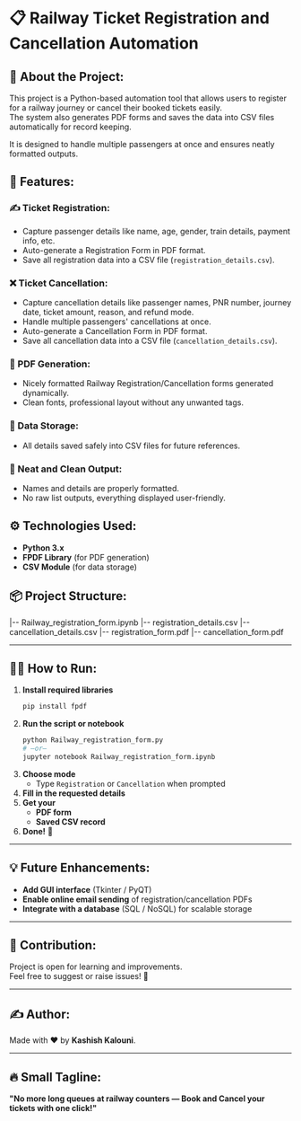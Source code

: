 # 📋 Railway Ticket Registration and Cancellation Automation

## 🔹 About the Project:
This project is a Python-based automation tool that allows users to register for a railway journey or cancel their booked tickets easily.  
The system also generates PDF forms and saves the data into CSV files automatically for record keeping.

It is designed to handle multiple passengers at once and ensures neatly formatted outputs.

## 🚂 Features:

### ✍️ Ticket Registration:
- Capture passenger details like name, age, gender, train details, payment info, etc.  
- Auto-generate a Registration Form in PDF format.  
- Save all registration data into a CSV file (`registration_details.csv`).

### ❌ Ticket Cancellation:
- Capture cancellation details like passenger names, PNR number, journey date, ticket amount, reason, and refund mode.  
- Handle multiple passengers' cancellations at once.  
- Auto-generate a Cancellation Form in PDF format.  
- Save all cancellation data into a CSV file (`cancellation_details.csv`).

### 📄 PDF Generation:
- Nicely formatted Railway Registration/Cancellation forms generated dynamically.  
- Clean fonts, professional layout without any unwanted tags.

### 💾 Data Storage:
- All details saved safely into CSV files for future references.

### 🧹 Neat and Clean Output:
- Names and details are properly formatted.  
- No raw list outputs, everything displayed user-friendly.

## ⚙️ Technologies Used:
- **Python 3.x**  
- **FPDF Library** (for PDF generation)  
- **CSV Module** (for data storage)

## 📦 Project Structure:
|-- Railway_registration_form.ipynb
|-- registration_details.csv
|-- cancellation_details.csv
|-- registration_form.pdf
|-- cancellation_form.pdf


---

## 🏃‍♂️ How to Run:

1. **Install required libraries**  
    ```bash
    pip install fpdf
    ```
2. **Run the script or notebook**  
    ```bash
    python Railway_registration_form.py
    # —or—
    jupyter notebook Railway_registration_form.ipynb
    ```
3. **Choose mode**  
   - Type `Registration` or `Cancellation` when prompted  
4. **Fill in the requested details**  
5. **Get your**  
   - **PDF form**  
   - **Saved CSV record**  
6. **Done!** 🚀

---

## 💡 Future Enhancements:
- **Add GUI interface** (Tkinter / PyQT)  
- **Enable online email sending** of registration/cancellation PDFs  
- **Integrate with a database** (SQL / NoSQL) for scalable storage

---

## 🙌 Contribution:
Project is open for learning and improvements.  
Feel free to suggest or raise issues! 🚀

---

## ✍️ Author:  
Made with ❤️ by **Kashish Kalouni**.

---

## 🔥 Small Tagline:  
**"No more long queues at railway counters — Book and Cancel your tickets with one click!"**
